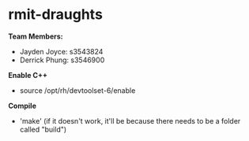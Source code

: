 # rmit-draughts

**Team Members:**
- Jayden Joyce: s3543824
- Derrick Phung: s3546900

**Enable C++**
- source /opt/rh/devtoolset-6/enable

**Compile**
- 'make' (if it doesn't work, it'll be because there needs to be a folder called "build")
